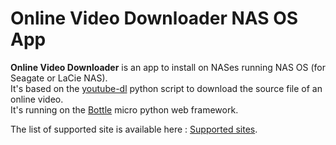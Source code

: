Online Video Downloader NAS OS App
==================================

**Online Video Downloader** is an app to install on NASes running NAS OS (for Seagate or LaCie NAS).  
It's based on the [youtube-dl](https://rg3.github.io/youtube-dl/) python script to download the source file of an online video.  
It's running on the [Bottle](http://bottlepy.org) micro python web framework.

The list of supported site is available here : [Supported sites](https://rg3.github.io/youtube-dl/supportedsites.html).
